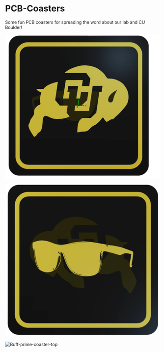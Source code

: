 # PCB-Coasters
Some fun PCB coasters for spreading the word about our lab and CU Boulder!

![Buff-prime-coaster-top](/Photos/Buff-Prime-Coaster/Buff-Prime-Coaster-Top.png)

![Buff-prime-coaster-bottom](/Photos/Buff-Prime-Coaster/Buff-Prime-Coaster-Bottom.png)

![Buff-prime-coaster-top](/Photos/AIMRL-Coasater/AIMRL-Coaster-Top.png)
